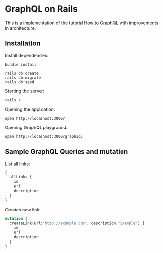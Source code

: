 # GraphQL on Rails

This is a implementation of the tutorial [How to GraphQL](https://www.howtographql.com/graphql-ruby/1-getting-started/) with improvements in architecture.


## Installation

Install dependencies:

```
bundle install

rails db:create
rails db:migrate
rails db:seed
```

Starting the server:

```
rails s
```

Opening the application:

```
open http://localhost:3000/
```

Opening GraphQL playground:

```
open http://localhost:3000/graphiql
```

## Sample GraphQL Queries and mutation

List all links:

```graphql
{
  allLinks {
    id
    url
    description
  }
}

```

Creates new link:

```graphql
mutation {
  createLink(url:"http://example.com", description:"Example") {
    id
    url
    description
  }
}
```

